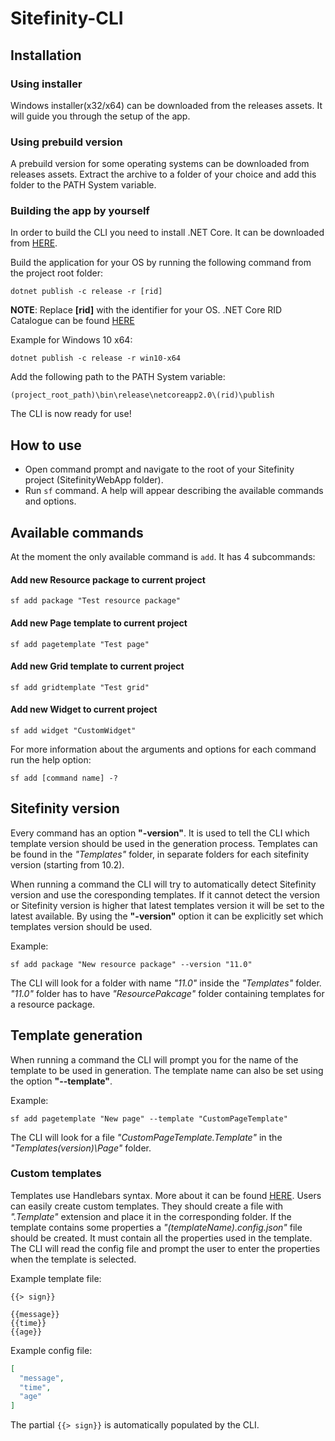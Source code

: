 # Sitefinity-CLI

## Installation

### Using installer 
Windows installer(x32/x64) can be downloaded from the releases assets. It will guide you through the setup of the app.

### Using prebuild version
A prebuild version for some operating systems can be downloaded from releases assets. Extract the archive to a folder of your choice and add this folder to the PATH System variable.

### Building the app by yourself
In order to build the CLI you need to install .NET Core. It can be downloaded from [HERE](https://www.microsoft.com/net/download/windows).

Build the application for your OS by running the following command from the project root folder:
```
dotnet publish -c release -r [rid]
```
**NOTE**: Replace **[rid]** with the identifier for your OS. .NET Core RID Catalogue can be found [HERE](https://docs.microsoft.com/en-us/dotnet/core/rid-catalog)

Example for Windows 10 x64:
```
dotnet publish -c release -r win10-x64
```

Add the following path to the PATH System variable:
```
(project_root_path)\bin\release\netcoreapp2.0\(rid)\publish
```
The CLI is now ready for use!

## How to use

* Open command prompt and navigate to the root of your Sitefinity project (SitefinityWebApp folder).
* Run ```sf``` command. A help will appear describing the available commands and options.

## Available commands

At the moment the only available command is ```add```. It has 4 subcommands:

#### Add new Resource package to current project

```
sf add package "Test resource package"
```

#### Add new Page template to current project

```
sf add pagetemplate "Test page"
```

#### Add new Grid template to current project

```
sf add gridtemplate "Test grid"
```

#### Add new Widget to current project

```
sf add widget "CustomWidget"
```

For more information about the arguments and options for each command run the help option:
```
sf add [command name] -?
```

## Sitefinity version
Every command has an option **"-version"**. It is used to tell the CLI which template version should be used in the generation process. Templates can be found in the _"Templates"_ folder, in separate folders for each sitefinity version (starting from 10.2). 

When running a command the CLI will try to automatically detect Sitefinity version and use the coresponding templates. If it cannot detect the version or Sitefinity version is higher that latest templates version it will be set to the latest available. By using the **"-version"** option it can be explicitly set which templates version should be used.

Example:
```
sf add package "New resource package" --version "11.0"
```
The CLI will look for a folder with name _"11.0"_ inside the _"Templates"_ folder. _"11.0"_ folder has to have _"ResourcePakcage"_ folder containing templates for a resource package. 

## Template generation

When running a command the CLI will prompt you for the name of the template to be used in generation. The template name can also be set using the option **"--template"**.

Example:
```
sf add pagetemplate "New page" --template "CustomPageTemplate"
```
The CLI will look for a file _"CustomPageTemplate.Template"_ in the _"Templates\(version)\Page"_ folder. 

### Custom templates

Templates use Handlebars syntax. More about it can be found [HERE](https://github.com/rexm/Handlebars.Net).
Users can easily create custom templates. They should create a file with _".Template"_ extension and place it in the corresponding folder. If the template contains some properties a _"(templateName).config.json"_ file should be created. It must contain all the properties used in the template. The CLI will read the config file and prompt the user to enter the properties when the template is selected.

Example template file:
```
{{> sign}}

{{message}}
{{time}}
{{age}}
```
Example config file:
```json
[
  "message",
  "time",
  "age"
]
```
The partial ```{{> sign}}``` is automatically populated by the CLI.
